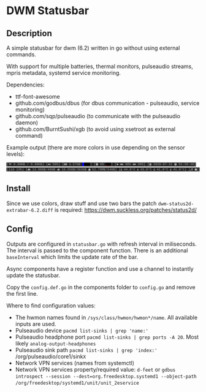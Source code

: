 # DWM Statusbar

## Description

A simple statusbar for dwm (6.2) written in go without using external commands.

With support for multiple batteries, thermal monitors, pulseaudio streams, mpris metadata, systemd service monitoring.

Dependencies:
- ttf-font-awesome
- github.com/godbus/dbus (for dbus communication - pulseaudio, service monitoring)
- github.com/sqp/pulseaudio (to communicate with the pulseaudio daemon)
- github.com/BurntSushi/xgb (to avoid using xsetroot as external command)

Example output (there are more colors in use depending on the sensor levels):

![](statusbar.png)

## Install

Since we use colors, draw stuff and use two bars the patch `dwm-status2d-extrabar-6.2.diff` is required: https://dwm.suckless.org/patches/status2d/

## Config

Outputs are configured in `statusbar.go` with refresh interval in miliseconds. The interval is passed to the component function. There is an additional `baseInterval` which limits the update rate of the bar.

Async components have a register function and use a channel to instantly update the statusbar.

Copy the `config.def.go` in the components folder to `config.go` and remove the first line.

Where to find configuration values:

- The hwmon names found in `/sys/class/hwmon/hwmon*/name`. All available inputs are used.
- Pulseaudio device `pacmd list-sinks | grep 'name:'`
- Pulseaudio headphone port `pacmd list-sinks | grep ports -A 20`. Most likely `analog-output-headphones`
- Pulseaudio sink path `pacmd list-sinks | grep 'index:'` /org/pulseaudio/core1/sink`X`
- Network VPN services (names from systemctl)
- Network VPN services property/required value: `d-feet` or `gdbus introspect --session --dest=org.freedesktop.systemd1 --object-path /org/freedesktop/systemd1/unit/unit_2eservice`
